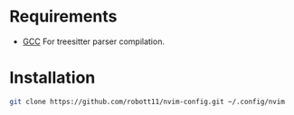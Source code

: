 # Requirements

* [GCC](https://gcc.gnu.org/) For treesitter parser compilation.

# Installation

```bash
git clone https://github.com/robott11/nvim-config.git ~/.config/nvim
```

